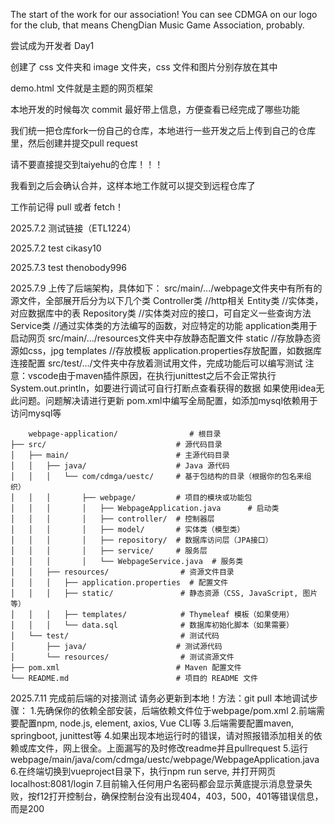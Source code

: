 The start of the work for our association!
You can see CDMGA on our logo for the club, that means ChengDian Music Game Association, probably.

尝试成为开发者 Day1

创建了 css 文件夹和 image 文件夹，css 文件和图片分别存放在其中

demo.html 文件就是主题的网页框架

本地开发的时候每次 commit 最好带上信息，方便查看已经完成了哪些功能

我们统一把仓库fork一份自己的仓库，本地进行一些开发之后上传到自己的仓库里，然后创建并提交pull request

请不要直接提交到taiyehu的仓库！！！

我看到之后会确认合并，这样本地工作就可以提交到远程仓库了

工作前记得 pull 或者 fetch！

2025.7.2 测试链接（ETL1224）

2025.7.2 test cikasy10

2025.7.3 test thenobody996

2025.7.9 上传了后端架构，具体如下：
    src/main/.../webpage文件夹中有所有的源文件，全部展开后分为以下几个类
        Controller类   //http相关
        Entity类       //实体类，对应数据库中的表
        Repository类   //实体类对应的接口，可自定义一些查询方法
        Service类      //通过实体类的方法编写的函数，对应特定的功能
        application类用于启动网页
    src/main/.../resources文件夹中存放静态配置文件
        static         //存放静态资源如css，jpg
        templates      //存放模板
        application.properties存放配置，如数据库连接配置
    src/test/.../文件夹中存放着测试用文件，完成功能后可以编写测试
        注意：vscode由于maven插件原因，在执行junittest之后不会正常执行System.out.println，如要进行调试可自行打断点查看获得的数据
        如果使用idea无此问题。问题解决请进行更新
    pom.xml中编写全局配置，如添加mysql依赖用于访问mysql等

        webpage-application/                # 根目录
    ├── src/                             # 源代码目录
    │   ├── main/                        # 主源代码目录
    │   │   ├── java/                    # Java 源代码
    │   │   │   └── com/cdmga/uestc/     # 基于包结构的目录（根据你的包名来组织）
    │   │   │       ├── webpage/         # 项目的模块或功能包
    │   │   │       │   ├── WebpageApplication.java      # 启动类
    │   │   │       │   ├── controller/  # 控制器层
    │   │   │       │   ├── model/       # 实体类（模型类）
    │   │   │       │   ├── repository/  # 数据库访问层（JPA接口）
    │   │   │       │   ├── service/     # 服务层
    │   │   │       │   └── WebpageService.java  # 服务类
    │   │   ├── resources/                # 资源文件目录
    │   │   │   ├── application.properties  # 配置文件
    │   │   │   ├── static/               # 静态资源（CSS, JavaScript, 图片等）
    │   │   │   ├── templates/            # Thymeleaf 模板（如果使用）
    │   │   │   └── data.sql              # 数据库初始化脚本（如果需要）
    │   └── test/                         # 测试代码
    │       ├── java/                    # 测试源代码
    │       └── resources/                # 测试资源文件
    ├── pom.xml                          # Maven 配置文件
    └── README.md                        # 项目的 README 文件

2025.7.11 完成前后端的对接测试
    请务必更新到本地！方法：git pull
    本地调试步骤：
        1.先确保你的依赖全部安装，后端依赖文件位于webpage/pom.xml
        2.前端需要配置npm, node.js, element, axios, Vue CLI等
        3.后端需要配置maven, springboot, junittest等
        4.如果出现本地运行时的错误，请对照报错添加相关的依赖或库文件，网上很全。上面漏写的及时修改readme并且pullrequest
        5.运行webpage/main/java/com/cdmga/uestc/webpage/WebpageApplication.java
        6.在终端切换到vueproject目录下，执行npm run serve, 并打开网页localhost:8081/login
        7.目前输入任何用户名密码都会显示黄底提示消息登录失败，按f12打开控制台，确保控制台没有出现404，403，500，401等错误信息，而是200